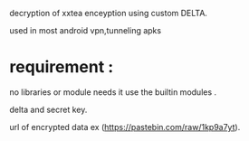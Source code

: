 decryption of xxtea enceyption using custom DELTA.

used in most android vpn,tunneling apks

# requirement :

no libraries or module needs it use the builtin modules .

delta and secret key.

url of encrypted data ex (https://pastebin.com/raw/1kp9a7yt).
